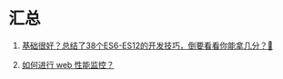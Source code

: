# 汇总

1. [基础很好？总结了38个ES6-ES12的开发技巧，倒要看看你能拿几分？🐶](/articles/总结了38个ES6-ES12的开发技巧.html)


2. [如何进行 web 性能监控？](/articles/如何进行web性能监控？.html)

